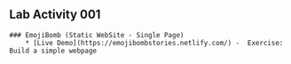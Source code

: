 ## Lab Activity 001
	### EmojiBomb (Static WebSite - Single Page)
		* [Live Demo](https://emojibombstories.netlify.com/) -  Exercise: Build a simple webpage

